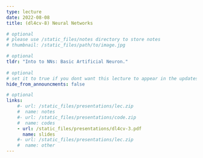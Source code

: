```yaml
---
type: lecture
date: 2022-08-08
title: (dl4cv-8) Neural Networks

# optional
# please use /static_files/notes directory to store notes
# thumbnail: /static_files/path/to/image.jpg

# optional
tldr: "Into to NNs: Basic Artificial Neuron."
  
# optional
# set it to true if you dont want this lecture to appear in the updates section
hide_from_announcments: false

# optional
links: 
    #- url: /static_files/presentations/lec.zip
    #  name: notes
    #- url: /static_files/presentations/code.zip
    #  name: codes
    - url: /static_files/presentations/dl4cv-3.pdf
      name: slides
    #- url: /static_files/presentations/lec.zip
    #  name: other
---
```

